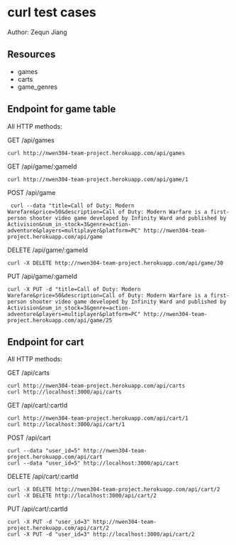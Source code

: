 # curl test cases

Author: Zequn Jiang

## Resources

- games
- carts
- game_genres

## Endpoint for game table

All HTTP methods:

GET /api/games

```GET
curl http://nwen304-team-project.herokuapp.com/api/games
```

GET /api/game/:gameId

```GET
curl http://nwen304-team-project.herokuapp.com/api/game/1
```

POST /api/game

```POST
 curl --data "title=Call of Duty: Modern Warefare&price=50&description=Call of Duty: Modern Warfare is a first-person shooter video game developed by Infinity Ward and published by Activision&num_in_stock=3&genre=action-adventure&players=multiplayer&platform=PC" http://nwen304-team-project.herokuapp.com/api/game
```

DELETE /api/game/:gameId

```DELETE
curl -X DELETE http://nwen304-team-project.herokuapp.com/api/game/30
```

PUT /api/game/:gameId

```PUT
curl -X PUT -d "title=Call of Duty: Modern Warefare&price=50&description=Call of Duty: Modern Warfare is a first-person shooter video game developed by Infinity Ward and published by Activision&num_in_stock=3&genre=action-adventure&players=multiplayer&platform=PC" http://nwen304-team-project.herokuapp.com/api/game/25
```

## Endpoint for cart

All HTTP methods:

GET /api/carts

```GET
curl http://nwen304-team-project.herokuapp.com/api/carts
curl http://localhost:3000/api/carts
```

GET /api/cart/:cartId

```GET
curl http://nwen304-team-project.herokuapp.com/api/cart/1
curl http://localhost:3000/api/cart/1
```

POST /api/cart

```POST
curl --data "user_id=5" http://nwen304-team-project.herokuapp.com/api/cart
curl --data "user_id=5" http://localhost:3000/api/cart
```

DELETE /api/cart/:cartId

```DELETE
curl -X DELETE http://nwen304-team-project.herokuapp.com/api/cart/2
curl -X DELETE http://localhost:3000/api/cart/2
```

PUT /api/cart/:cartId

```PUT
curl -X PUT -d "user_id=3" http://nwen304-team-project.herokuapp.com/api/cart/2
curl -X PUT -d "user_id=3" http://localhost:3000/api/cart/2
```
